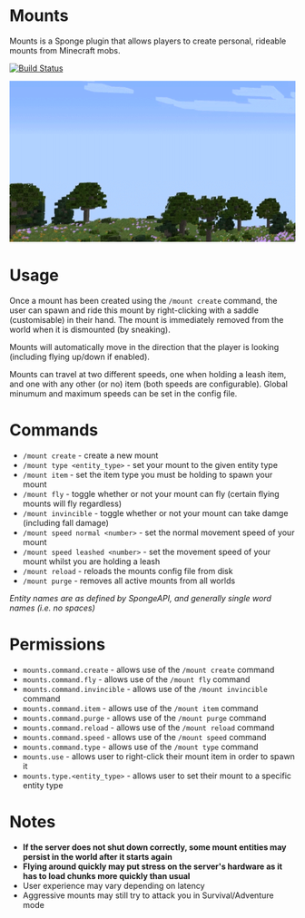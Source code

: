 # Mounts
Mounts is a Sponge plugin that allows players to create personal, rideable mounts from Minecraft mobs.

[![Build Status](https://travis-ci.org/dags-/Mounts.svg?branch=master)](https://travis-ci.org/dags-/Mounts)

![squid](https://raw.githubusercontent.com/dags-/Mounts/img/resource/squid.gif)

Usage
====
Once a mount has been created using the `/mount create` command, the user can spawn and ride this mount by right-clicking with a saddle (customisable) in their hand. The mount is immediately removed from the world when it is dismounted (by sneaking).

Mounts will automatically move in the direction that the player is looking (including flying up/down if enabled).

Mounts can travel at two different speeds, one when holding a leash item, and one with any other (or no) item (both speeds are configurable). Global minumum and maximum speeds can be set in the config file.

Commands
====
- `/mount create` - create a new mount
- `/mount type <entity_type>` - set your mount to the given entity type
- `/mount item` - set the item type you must be holding to spawn your mount
- `/mount fly` - toggle whether or not your mount can fly (certain flying mounts will fly regardless)
- `/mount invincible` - toggle whether or not your mount can take damge (including fall damage)
- `/mount speed normal <number>` - set the normal movement speed of your mount
- `/mount speed leashed <number>` - set the movement speed of your mount whilst you are holding a leash
- `/mount reload` - reloads the mounts config file from disk
- `/mount purge` - removes all active mounts from all worlds

_Entity names are as defined by SpongeAPI, and generally single word names (i.e. no spaces)_

Permissions
====
- `mounts.command.create` - allows use of the `/mount create` command
- `mounts.command.fly` - allows use of the `/mount fly` command
- `mounts.command.invincible` - allows use of the `/mount invincible` command
- `mounts.command.item` - allows use of the `/mount item` command
- `mounts.command.purge` - allows use of the `/mount purge` command
- `mounts.command.reload` - allows use of the `/mount reload` command
- `mounts.command.speed` - allows use of the `/mount speed` command
- `mounts.command.type` - allows use of the `/mount type` command
- `mounts.use` - allows user to right-click their mount item in order to spawn it
- `mounts.type.<entity_type>` - allows user to set their mount to a specific entity type

Notes
====
- **If the server does not shut down correctly, some mount entities may persist in the world after it starts again**
- **Flying around quickly may put stress on the server's hardware as it has to load chunks more quickly than usual**
- User experience may vary depending on latency
- Aggressive mounts may still try to attack you in Survival/Adventure mode

